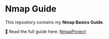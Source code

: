# Nmap Guide  

This repository contains my **Nmap Basics Guide**.  

📖 Read the full guide here: [NmapProject]([https://yourwebsite.com](https://ltsmatthew.github.io/Nmap_project/))  
